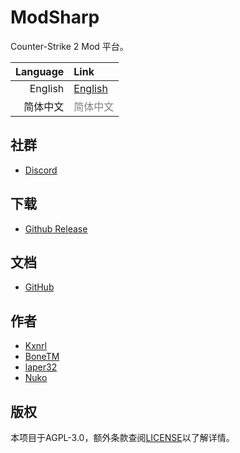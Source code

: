 # ModSharp

Counter-Strike 2 Mod 平台。

| Language | Link |
|---:|:---|
| English | [English](./README_EN.md) |
| 简体中文 | <a style="color:gray">简体中文</a> |

## 社群

- [Discord](https://discord.gg/wKarAjHm2G)

## 下载

- [Github Release](https://github.com/Kxnrl/modsharp-public/releases)

## 文档

- [GitHub](https://github.com/Kxnrl/modsharp-public/wiki)

## 作者

- [Kxnrl](https://github.com/Kxnrl)
- [BoneTM](https://github.com/BoneTM)
- [laper32](https://github.com/laper32)
- [Nuko](https://github.com/Nukoooo)

## 版权

本项目于AGPL-3.0，额外条款查阅[LICENSE](./LICENSE)以了解详情。
